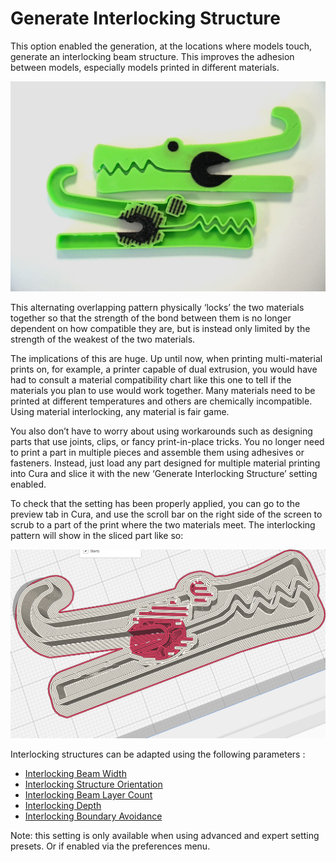 Generate Interlocking Structure
====

This option enabled the generation, at the locations where models touch, generate an interlocking beam structure. This improves the adhesion between models, especially models printed in different materials.

![Interlocking sample](../images/interlocking_model.jpg)


This alternating overlapping pattern physically ‘locks’ the two materials together so that the strength of the bond between them is no longer dependent on how compatible they are, but is instead only limited by the strength of the weakest of the two materials.

 
The implications of this are huge. Up until now, when printing multi-material prints on, for example, a printer capable of dual extrusion, you would have had to consult a material compatibility chart like this one to tell if the materials you plan to use would work together. Many materials need to be printed at different temperatures and others are chemically incompatible. Using material interlocking, any material is fair game.

 
You also don’t have to worry about using workarounds such as designing parts that use joints, clips, or fancy print-in-place tricks. You no longer need to print a part in multiple pieces and assemble them using adhesives or fasteners. Instead, just load any part designed for multiple material printing into Cura and slice it with the new ‘Generate Interlocking Structure’ setting enabled.

 
To check that the setting has been properly applied, you can go to the preview tab in Cura, and use the scroll bar on the right side of the screen to scrub to a part of the print where the two materials meet. The interlocking pattern will show in the sliced part like so:

![Interlocking Structure](../images/interlocking_pattern.png)


Interlocking structures can be adapted using the following parameters :
* [Interlocking Beam Width](interlocking_beam_width.md)
* [Interlocking Structure Orientation](interlocking_orientation.md)
* [Interlocking Beam Layer Count](interlocking_beam_layer_count.md)
* [Interlocking Depth](interlocking_depth.md)
* [Interlocking Boundary Avoidance](interlocking_boundary_avoidance.md)


Note: this setting is only available when using advanced and expert setting presets. Or if enabled via the preferences menu. 

 
